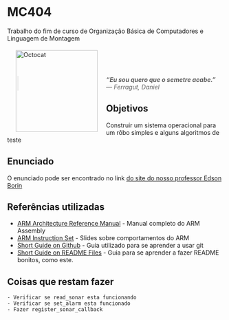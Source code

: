 

# MC404
Trabalho do fim de curso de Organização Básica de Computadores e Linguagem de Montagem

 <img align = "left" src= https://octodex.github.com/images/kimonotocat.png width="190" height="190"  hspace="20" vspace="5" alt="Octocat">

<br />
<br />
<br />

> ***“Eu sou quero que o semetre acabe.”** <br /> ― Ferragut, Daniel*
## Objetivos
Construir um sistema operacional para um rôbo simples e alguns algoritmos de teste

## Enunciado
O enunciado pode ser encontrado no link [do site do nosso professor Edson Borin](https://www.ic.unicamp.br/~edson/disciplinas/mc404/2017-2s/abef/index.html)

## Referências utilizadas
* [ARM Architecture Reference Manual](http://www.altera.com/literature/third-party/archives/ddi0100e_arm_arm.pdf) - Manual completo do ARM Assembly
* [ARM Instruction Set](http://simplemachines.it/doc/arm_inst.pdf) - Slides sobre comportamentos do ARM
* [Short Guide on Github](https://github.com/mrtheduts/readmegit) - Guia utilizado para se aprender a usar git
* [Short Guide on README Files](https://gist.github.com/PurpleBooth/109311bb0361f32d87a2#file-readme-template-md) - Guia para se aprender a fazer README bonitos, como este.


## Coisas que restam fazer
	- Verificar se read_sonar esta funcionando
	- Verificar se set_alarm esta funcionado
	- Fazer register_sonar_callback
